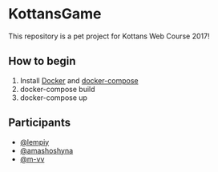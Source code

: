 # KottansGame

This repository is a pet project for Kottans Web Course 2017!


## How to begin

1. Install [Docker](https://docs.docker.com/engine/installation/) and [docker-compose](https://docs.docker.com/compose/install/)
2. docker-compose build
3. docker-compose up

## Participants
- [@lempiy](https://github.com/lempiy)
- [@amashoshyna](https://github.com/AMashoshyna)
- [@m-vv](https://github.com/m-vv)
